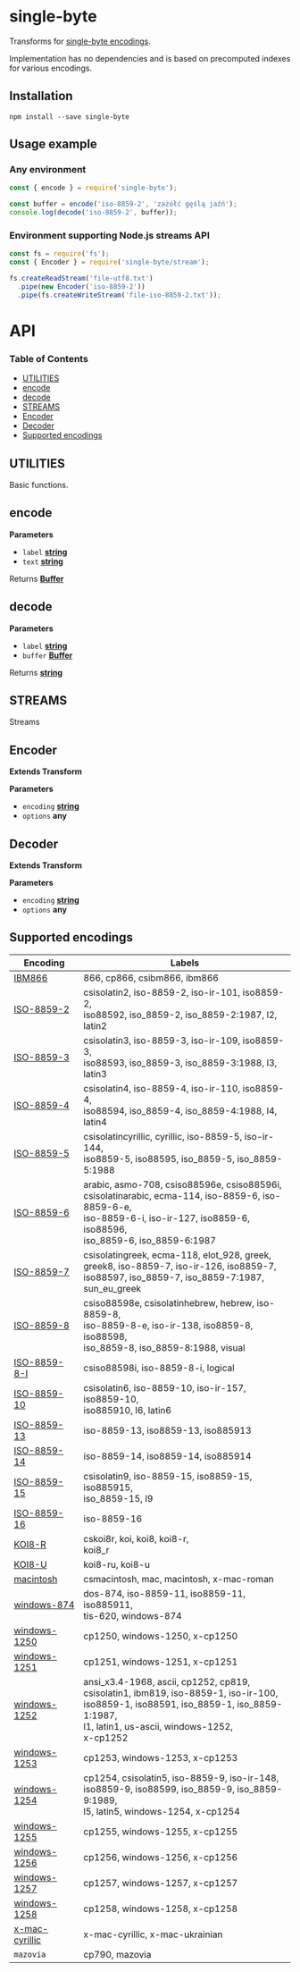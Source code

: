 # single-byte

Transforms for [single-byte encodings](https://encoding.spec.whatwg.org/#legacy-single-byte-encodings).

Implementation has no dependencies and is based on precomputed indexes for various encodings.

## Installation

`npm install --save single-byte`

## Usage example

### Any environment

```javascript
const { encode } = require('single-byte');

const buffer = encode('iso-8859-2', 'zażółć gęślą jaźń');
console.log(decode('iso-8859-2', buffer));
```

### Environment supporting Node.js streams API

```javascript
const fs = require('fs');
const { Encoder } = require('single-byte/stream');

fs.createReadStream('file-utf8.txt')
  .pipe(new Encoder('iso-8859-2'))
  .pipe(fs.createWriteStream('file-iso-8859-2.txt'));
```

# API

<!-- Generated by documentation.js. Update this documentation by updating the source code. -->

### Table of Contents

-   [UTILITIES](#utilities)
-   [encode](#encode)
-   [decode](#decode)
-   [STREAMS](#streams)
-   [Encoder](#encoder)
-   [Decoder](#decoder)
-   [Supported encodings](#supported-encodings)

## UTILITIES

Basic functions.


## encode

**Parameters**

-   `label` **[string](https://developer.mozilla.org/en-US/docs/Web/JavaScript/Reference/Global_Objects/String)** 
-   `text` **[string](https://developer.mozilla.org/en-US/docs/Web/JavaScript/Reference/Global_Objects/String)** 

Returns **[Buffer](https://nodejs.org/api/buffer.html)** 

## decode

**Parameters**

-   `label` **[string](https://developer.mozilla.org/en-US/docs/Web/JavaScript/Reference/Global_Objects/String)** 
-   `buffer` **[Buffer](https://nodejs.org/api/buffer.html)** 

Returns **[string](https://developer.mozilla.org/en-US/docs/Web/JavaScript/Reference/Global_Objects/String)** 

## STREAMS

Streams


## Encoder

**Extends Transform**

**Parameters**

-   `encoding` **[string](https://developer.mozilla.org/en-US/docs/Web/JavaScript/Reference/Global_Objects/String)** 
-   `options` **any** 

## Decoder

**Extends Transform**

**Parameters**

-   `encoding` **[string](https://developer.mozilla.org/en-US/docs/Web/JavaScript/Reference/Global_Objects/String)** 
-   `options` **any** 

## Supported encodings

| Encoding                                                                    | Labels                                                                                                                                                                                        |
| --------------------------------------------------------------------------- | --------------------------------------------------------------------------------------------------------------------------------------------------------------------------------------------- |
| [IBM866](https://encoding.spec.whatwg.org/index-IBM866.txt)                 | 866, cp866, csibm866, ibm866                                                                                                                                                                  |
| [ISO-8859-2](https://encoding.spec.whatwg.org/index-ISO-8859-2.txt)         | csisolatin2, iso-8859-2, iso-ir-101, iso8859-2,<br>iso88592, iso_8859-2, iso_8859-2:1987, l2,<br>latin2                                                                                       |
| [ISO-8859-3](https://encoding.spec.whatwg.org/index-ISO-8859-3.txt)         | csisolatin3, iso-8859-3, iso-ir-109, iso8859-3,<br>iso88593, iso_8859-3, iso_8859-3:1988, l3,<br>latin3                                                                                       |
| [ISO-8859-4](https://encoding.spec.whatwg.org/index-ISO-8859-4.txt)         | csisolatin4, iso-8859-4, iso-ir-110, iso8859-4,<br>iso88594, iso_8859-4, iso_8859-4:1988, l4,<br>latin4                                                                                       |
| [ISO-8859-5](https://encoding.spec.whatwg.org/index-ISO-8859-5.txt)         | csisolatincyrillic, cyrillic, iso-8859-5, iso-ir-144,<br>iso8859-5, iso88595, iso_8859-5, iso_8859-5:1988                                                                                     |
| [ISO-8859-6](https://encoding.spec.whatwg.org/index-ISO-8859-6.txt)         | arabic, asmo-708, csiso88596e, csiso88596i,<br>csisolatinarabic, ecma-114, iso-8859-6, iso-8859-6-e,<br>iso-8859-6-i, iso-ir-127, iso8859-6, iso88596,<br>iso_8859-6, iso_8859-6:1987         |
| [ISO-8859-7](https://encoding.spec.whatwg.org/index-ISO-8859-7.txt)         | csisolatingreek, ecma-118, elot_928, greek,<br>greek8, iso-8859-7, iso-ir-126, iso8859-7,<br>iso88597, iso_8859-7, iso_8859-7:1987, sun_eu_greek                                              |
| [ISO-8859-8](https://encoding.spec.whatwg.org/index-ISO-8859-8.txt)         | csiso88598e, csisolatinhebrew, hebrew, iso-8859-8,<br>iso-8859-8-e, iso-ir-138, iso8859-8, iso88598,<br>iso_8859-8, iso_8859-8:1988, visual                                                   |
| [ISO-8859-8-I](https://encoding.spec.whatwg.org/index-ISO-8859-8-I.txt)     | csiso88598i, iso-8859-8-i, logical                                                                                                                                                            |
| [ISO-8859-10](https://encoding.spec.whatwg.org/index-ISO-8859-10.txt)       | csisolatin6, iso-8859-10, iso-ir-157, iso8859-10,<br>iso885910, l6, latin6                                                                                                                    |
| [ISO-8859-13](https://encoding.spec.whatwg.org/index-ISO-8859-13.txt)       | iso-8859-13, iso8859-13, iso885913                                                                                                                                                            |
| [ISO-8859-14](https://encoding.spec.whatwg.org/index-ISO-8859-14.txt)       | iso-8859-14, iso8859-14, iso885914                                                                                                                                                            |
| [ISO-8859-15](https://encoding.spec.whatwg.org/index-ISO-8859-15.txt)       | csisolatin9, iso-8859-15, iso8859-15, iso885915,<br>iso_8859-15, l9                                                                                                                           |
| [ISO-8859-16](https://encoding.spec.whatwg.org/index-ISO-8859-16.txt)       | iso-8859-16                                                                                                                                                                                   |
| [KOI8-R](https://encoding.spec.whatwg.org/index-KOI8-R.txt)                 | cskoi8r, koi, koi8, koi8-r,<br>koi8_r                                                                                                                                                         |
| [KOI8-U](https://encoding.spec.whatwg.org/index-KOI8-U.txt)                 | koi8-ru, koi8-u                                                                                                                                                                               |
| [macintosh](https://encoding.spec.whatwg.org/index-macintosh.txt)           | csmacintosh, mac, macintosh, x-mac-roman                                                                                                                                                      |
| [windows-874](https://encoding.spec.whatwg.org/index-windows-874.txt)       | dos-874, iso-8859-11, iso8859-11, iso885911,<br>tis-620, windows-874                                                                                                                          |
| [windows-1250](https://encoding.spec.whatwg.org/index-windows-1250.txt)     | cp1250, windows-1250, x-cp1250                                                                                                                                                                |
| [windows-1251](https://encoding.spec.whatwg.org/index-windows-1251.txt)     | cp1251, windows-1251, x-cp1251                                                                                                                                                                |
| [windows-1252](https://encoding.spec.whatwg.org/index-windows-1252.txt)     | ansi_x3.4-1968, ascii, cp1252, cp819,<br>csisolatin1, ibm819, iso-8859-1, iso-ir-100,<br>iso8859-1, iso88591, iso_8859-1, iso_8859-1:1987,<br>l1, latin1, us-ascii, windows-1252,<br>x-cp1252 |
| [windows-1253](https://encoding.spec.whatwg.org/index-windows-1253.txt)     | cp1253, windows-1253, x-cp1253                                                                                                                                                                |
| [windows-1254](https://encoding.spec.whatwg.org/index-windows-1254.txt)     | cp1254, csisolatin5, iso-8859-9, iso-ir-148,<br>iso8859-9, iso88599, iso_8859-9, iso_8859-9:1989,<br>l5, latin5, windows-1254, x-cp1254                                                       |
| [windows-1255](https://encoding.spec.whatwg.org/index-windows-1255.txt)     | cp1255, windows-1255, x-cp1255                                                                                                                                                                |
| [windows-1256](https://encoding.spec.whatwg.org/index-windows-1256.txt)     | cp1256, windows-1256, x-cp1256                                                                                                                                                                |
| [windows-1257](https://encoding.spec.whatwg.org/index-windows-1257.txt)     | cp1257, windows-1257, x-cp1257                                                                                                                                                                |
| [windows-1258](https://encoding.spec.whatwg.org/index-windows-1258.txt)     | cp1258, windows-1258, x-cp1258                                                                                                                                                                |
| [x-mac-cyrillic](https://encoding.spec.whatwg.org/index-x-mac-cyrillic.txt) | x-mac-cyrillic, x-mac-ukrainian                                                                                                                                                               |
| `mazovia`                                                                   | cp790, mazovia                                                                                                                                                                                |

